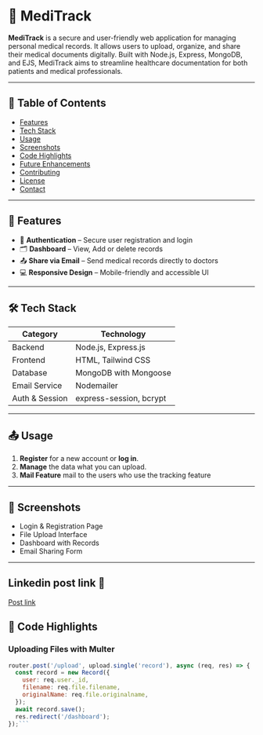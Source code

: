 # 🏥 MediTrack

**MediTrack** is a secure and user-friendly web application for managing personal medical records. It allows users to upload, organize, and share their medical documents digitally. Built with Node.js, Express, MongoDB, and EJS, MediTrack aims to streamline healthcare documentation for both patients and medical professionals.

---

## 📌 Table of Contents

- [Features](#features)
- [Tech Stack](#tech-stack)
- [Usage](#usage)
- [Screenshots](#screenshots)
- [Code Highlights](#code-highlights)
- [Future Enhancements](#future-enhancements)
- [Contributing](#contributing)
- [License](#license)
- [Contact](#contact)

---

## 🚀 Features

- 🔐 **Authentication** – Secure user registration and login
- 🗂️ **Dashboard** – View, Add or delete records
- 📤 **Share via Email** – Send medical records directly to doctors
- 💻 **Responsive Design** – Mobile-friendly and accessible UI

---

## 🛠️ Tech Stack

| Category     | Technology              |
|--------------|--------------------------|
| Backend      | Node.js, Express.js      |
| Frontend     | HTML, Tailwind CSS       |
| Database     | MongoDB with Mongoose    |
| Email Service| Nodemailer               |
| Auth & Session | express-session, bcrypt |

---

## 📤 Usage

1. **Register** for a new account or **log in**.
2. **Manage** the data what you can upload.
3. **Mail Feature** mail to the users who use the tracking feature

---

## 📸 Screenshots
- Login & Registration Page  
- File Upload Interface  
- Dashboard with Records  
- Email Sharing Form  

---
## Linkedin post link 🔗 

[Post link](https://www.linkedin.com/posts/ashapu-lokesh_mernstack-webdevelopment-fullstackdeveloper-activity-7350487545870249985-3drD?utm_source=social_share_send&utm_medium=android_app&rcm=ACoAAEf9Wd0BOFxeqyHyVRKmHnDIIjiUEFaZLfs&utm_campaign=copy_link)



## 🧩 Code Highlights

### Uploading Files with Multer

```javascript
router.post('/upload', upload.single('record'), async (req, res) => {
  const record = new Record({
    user: req.user._id,
    filename: req.file.filename,
    originalName: req.file.originalname,
  });
  await record.save();
  res.redirect('/dashboard');
});```

